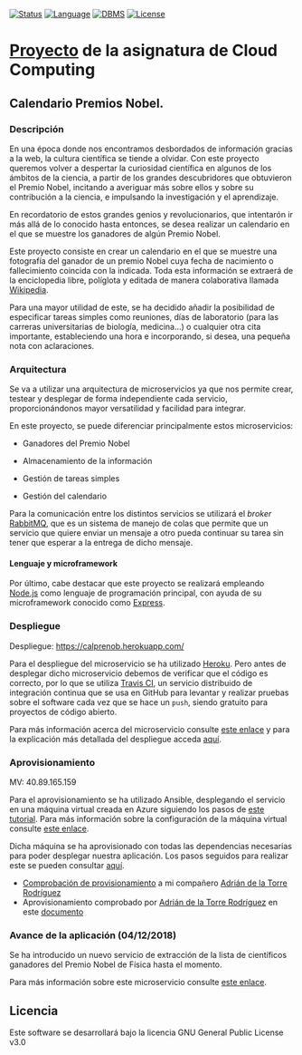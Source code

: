 [![Status](https://img.shields.io/badge/Status-Documenting-green.svg)](https://github.com/MarAl15/ProyectoCC/blob/master/README.md)
[![Language](https://img.shields.io/badge/Language-Node.js-blue.svg)](https://nodejs.org/es/)
[![DBMS](https://img.shields.io/badge/DBMS-MongoDB-orange.svg)](https://www.mongodb.com/es)
[![License](https://img.shields.io/badge/License-GPL-red.svg)](https://github.com/MarAl15/ProyectoCC/blob/master/LICENSE)
# [Proyecto](https://maral15.github.io/ProyectoCC/) de la asignatura de Cloud Computing

## Calendario Premios Nobel. 

### Descripción
En una época donde nos encontramos desbordados de información gracias a la web, la cultura científica se tiende a olvidar. Con este proyecto queremos volver a despertar la curiosidad científica en algunos de los ámbitos de la ciencia, a partir de los grandes descubridores que obtuvieron el Premio Nobel, incitando a averiguar más sobre ellos y sobre su contribución a la ciencia, e impulsando la investigación y el aprendizaje.

En recordatorio de estos grandes genios y revolucionarios, que intentarón ir más allá de lo conocido hasta entonces, se desea realizar un calendario en el que se muestre los ganadores de algún Premio Nobel.

Este proyecto consiste en crear un calendario en el que se muestre una fotografía del ganador de un premio Nobel cuya fecha de nacimiento o fallecimiento coincida con la indicada. Toda esta información se extraerá de la enciclopedia libre, políglota y editada de manera colaborativa llamada [Wikipedia](https://es.wikipedia.org/).

Para una mayor utilidad de este, se ha decidido añadir la posibilidad de especificar tareas simples como reuniones, días de laboratorio (para las carreras universitarias de biología, medicina...) o cualquier otra cita importante, estableciendo una hora e incorporando, si desea, una pequeña nota con aclaraciones.

### Arquitectura
Se va a utilizar una arquitectura de microservicios ya que nos permite crear, testear y desplegar de forma independiente cada servicio, proporcionándonos mayor versatilidad y facilidad para integrar.

En este proyecto, se puede diferenciar principalmente estos microservicios:

- Ganadores del Premio Nobel

- Almacenamiento de la información

- Gestión de tareas simples

- Gestión del calendario


Para la comunicación entre los distintos servicios se utilizará el _broker_ [RabbitMQ](https://www.rabbitmq.com/), que es un sistema de manejo de colas que permite que un servicio que quiere enviar un mensaje a otro pueda continuar su tarea sin tener que esperar a la entrega de dicho mensaje.

#### Lenguaje y microframework

Por último, cabe destacar que este proyecto se realizará empleando [Node.js](https://nodejs.org/es/) como lenguaje de programación principal, con ayuda de su microframework conocido como [Express](https://expressjs.com/es/).

### Despliegue

Despliegue: https://calprenob.herokuapp.com/

Para el despliegue del microservicio se ha utilizado [Heroku](https://www.heroku.com/). Pero antes de desplegar dicho microservicio debemos de verificar que el código es correcto, por lo que se utiliza [Travis CI](https://travis-ci.org/), un servicio distribuido de integración continua que se usa en GitHub para levantar y realizar pruebas sobre el software cada vez que se hace un `push`, siendo gratuito para proyectos de código abierto.

Para más información acerca del microservicio consulte [este enlace](https://github.com/MarAl15/ProyectoCC/blob/master/docs/microservicios.md#gesti%C3%B3n-de-tareas) y para la explicación más detallada del despliegue acceda [aquí](https://github.com/MarAl15/ProyectoCC/blob/master/docs/despliegue.md).

### Aprovisionamiento

MV: 40.89.165.159

Para el aprovisionamiento se ha utilizado Ansible, desplegando el servicio en una máquina virtual creada en Azure siguiendo los pasos de [este tutorial](https://docs.microsoft.com/es-es/azure/virtual-machines/linux/quick-create-portal?toc=%2Fazure%2Fvirtual-machines%2Flinux%2Ftoc.json). Para más información sobre la configuración de la máquina virtual consulte [este enlace](https://github.com/MarAl15/ProyectoCC/blob/master/docs/mv-azure.md).


Dicha máquina se ha aprovisionado con todas las dependencias necesarias para poder desplegar nuestra aplicación. Los pasos seguidos para realizar este se pueden consultar [aquí](https://github.com/MarAl15/ProyectoCC/blob/master/docs/provision.md). 

- [Comprobación de provisionamiento](https://github.com/MarAl15/ProyectoCC/blob/master/docs/provision-adritake.md) a mi compañero [Adrián de la Torre Rodríguez](https://github.com/adritake)
- Aprovisionamiento comprobado por [Adrián de la Torre Rodríguez](https://github.com/adritake) en este [documento](https://github.com/adritake/CC_UGR_Personal/blob/master/docs/Provision.md)

### Avance de la aplicación (04/12/2018)

Se ha introducido un nuevo servicio de extracción de la lista de científicos ganadores del Premio Nobel de Física hasta el momento.

Para más información sobre este microservicio consulte [este enlace](https://github.com/MarAl15/ProyectoCC/blob/master/docs/microservicios.md#ganadores-del-premio-nobel-de-f%C3%ADsica).


## Licencia
Este software se desarrollará bajo la licencia GNU General Public License v3.0

